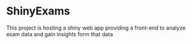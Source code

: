 # ShinyExams
This project is hosting a shiny web app providing a front-end to analyze exam data and gain insights form that data

